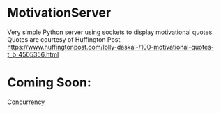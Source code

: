 # MotivationServer
Very simple Python server using sockets to display motivational quotes.
Quotes are courtesy of Huffington Post.
https://www.huffingtonpost.com/lolly-daskal-/100-motivational-quotes-t_b_4505356.html

# Coming Soon:
Concurrency
